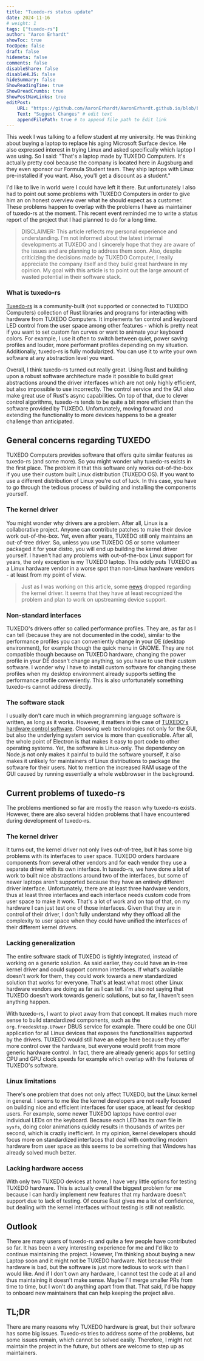 ```yaml
---
title: "Tuxedo-rs status update"
date: 2024-11-16
# weight: 1
tags: ["tuxedo-rs"]
author: "Aaron Erhardt"
showToc: true
TocOpen: false
draft: false
hidemeta: false
comments: false
disableShare: false
disableHLJS: false
hideSummary: false
ShowReadingTime: true
ShowBreadCrumbs: true
ShowPostNavLinks: true
editPost:
    URL: "https://github.com/AaronErhardt/AaronErhardt.github.io/blob/blog/content"
    Text: "Suggest Changes" # edit text
    appendFilePath: true # to append file path to Edit link
---
```


This week I was talking to a fellow student at my university.
He was thinking about buying a laptop to replace his aging Microsoft Surface device.
He also expressed interest in trying Linux and asked specifically which laptop I was using.
So I said: "That's a laptop made by TUXEDO Computers.
It's actually pretty cool because the company is located here in Augsburg
and they even sponsor our Formula Student team.
They ship laptops with Linux pre-installed if you want.
Also, you'll get a discount as a student."

I'd like to live in world were I could have left it there.
But unfortunately I also had to point out some problems with TUXEDO Computers in order to give him an on honest overview over what he should expect as a customer.
These problems happen to overlap with the problems I have as maintainer of tuxedo-rs at the moment.
This recent event reminded me to write a status report of the project that I had planned to do for a long time.

> DISCLAIMER: This article reflects my personal experience and understanding.
> I'm not informed about the latest internal developments at TUXEDO and I sincerely hope that they are aware of the issues and are planning to address them soon.
> Also, despite criticizing the decisions made by TUXEDO Computer, I really appreciate the company itself and they build great hardware in my opinion.
> My goal with this article is to point out the large amount of wasted potential in their software stack.

### What is tuxedo-rs

[Tuxedo-rs](https://github.com/AaronErhardt/tuxedo-rs) is a community-built (not supported or connected to TUXEDO Computers) collection of Rust libraries and programs for interacting with hardware from TUXEDO Computers. 
It implements fan control and keyboard LED control from the user space among other features -
which is pretty neat if you want to set custom fan curves or want to animate your keyboard colors.
For example, I use it often to switch between quiet, power saving profiles and louder, more performant profiles depending on my situation.
Additionally, tuxedo-rs is fully modularized.
You can use it to write your own software at any abstraction level you want.

Overall, I think tuxedo-rs turned out really great.
Using Rust and building upon a robust software architecture made it possible to build great abstractions around the driver interfaces which are not only highly efficient, but also impossible to use incorrectly.
The control service and the GUI also make great use of Rust's async capabilities.
On top of that, due to clever control algorithms, tuxedo-rs tends to be quite a bit more efficient than the software provided by TUXEDO.
Unfortunately, moving forward and extending the functionality to more devices happens to be a greater challenge than anticipated.

## General concerns regarding TUXEDO

TUXEDO Computers provides software that offers quite similar features as tuxedo-rs (and some more).
So you might wonder why tuxedo-rs exists in the first place.
The problem it that this software only works out-of-the-box if you use their custom built Linux distribution (TUXEDO OS).
If you want to use a different distribution of Linux you're out of luck.
In this case, you have to go through the tedious process of building and installing the components yourself.

### The kernel driver

You might wonder why drivers are a problem.
After all, Linux is a collaborative project.
Anyone can contribute patches to make their device work out-of-the-box.
Yet, even after years, TUXEDO still only maintains an out-of-tree driver.
So, unless you use TUXEDO OS or some volunteer packaged it for your distro, you will end up building the kernel driver yourself.
I haven't had any problems with out-of-the-box Linux support for years, the only exception is my TUXEDO laptop.
This oddly puts TUXEDO as a Linux hardware vendor in a worse spot than non-Linux hardware vendors - at least from my point of view.

> Just as I was working on this article, some [news](https://www.phoronix.com/news/TUXEDO-Drivers-Taint-Patches) dropped regarding the kernel driver.
> It seems that they have at least recognized the problem and plan to work on upstreaming device support.

### Non-standard interfaces

TUXEDO's drivers offer so called performance profiles.
They are, as far as I can tell (because they are not documented in the code), similar to the performance profiles you can conveniently change in your DE (desktop environment), for example though the quick menu in GNOME.
They are not compatible though because on TUXEDO hardware, changing the power profile in your DE doesn't change anything, so you have to use their custom software.
I wonder why I have to install custom software for changing these profiles when my desktop environment already supports setting the performance profile conveniently.
This is also unfortunately something tuxedo-rs cannot address directly.

### The software stack

I usually don't care much in which programming language software is written, as long as it works.
However, it matters in the case of [TUXEDO's hardware control software](https://github.com/tuxedocomputers/tuxedo-control-center).
Choosing web technologies not only for the GUI, but also the underlying system service is more than questionable.
After all, the whole point of Electron is that makes it easy to port code to other operating systems.
Yet, the software is Linux-only.
The dependency on Node.js not only makes it painful to build the software yourself, it also makes it unlikely for maintainers of Linux distributions to package the software for their users.
Not to mention the increased RAM usage of the GUI caused by running essentially a whole webbrowser in the background.

## Current problems of tuxedo-rs

The problems mentioned so far are mostly the reason why tuxedo-rs exists.
However, there are also several hidden problems that I have encountered during development of tuxedo-rs.

### The kernel driver

It turns out, the kernel driver not only lives out-of-tree, but it has some big problems with its interfaces to user space.
TUXEDO orders hardware components from several other vendors and for each vendor they use a separate driver with its own interface.
In tuxedo-rs, we have done a lot of work to built nice abstractions around two of the interfaces, but some of newer laptops aren't supported because they have an entirely different driver interface.
Unfortunately, there are at least three hardware vendors, thus at least three interfaces and each interface needs custom code from user space to make it work.
That's a lot of work and on top of that, on my hardware I can just test one of those interfaces.
Given that they are in control of their driver, I don't fully understand why they offload all the complexity to user space when they could have unified the interfaces of their different kernel drivers.

### Lacking generalization

The entire software stack of TUXEDO is tightly integrated, instead of working on a generic solution.
As said earlier, they could have an in-tree kernel driver and could support common interfaces.
If what's available doesn't work for them, they could work towards a new standardized solution that works for everyone.
That's at least what most other Linux hardware vendors are doing as far as I can tell.
I'm also not saying that TUXEDO doesn't work towards generic solutions, but so far, I haven't seen anything happen.

With tuxedo-rs, I want to pivot away from that concept.
It makes much more sense to build standardized components, such as the `org.freedesktop.UPower` DBUS service for example.
There could be one GUI application for all Linux devices that exposes the functionalities supported by the drivers.
TUXEDO would still have an edge here because they offer more control over the hardware, but everyone would profit from more generic hardware control.
In fact, there are already generic apps for setting CPU and GPU clock speeds for example which overlap with the features of TUXEDO's software.

### Linux limitations

There's one problem that does not only affect TUXEDO, but the Linux kernel in general.
I seems to me like the kernel developers are not really focused on building nice and efficient interfaces for user space, at least for desktop users.
For example, some newer TUXEDO laptops have control over individual LEDs on the keyboard.
Because each LED has its own file in `sysfs`, doing color animations quickly results in thousands of writes per second, which is crazily inefficient.
In my opinion, kernel developers should focus more on standardized interfaces that deal with controlling modern hardware from user space as this seems to be something that Windows has already solved much better.

### Lacking hardware access

With only two TUXEDO devices at home, I have very little options for testing TUXEDO hardware.
This is actually overall the biggest problem for me because I can hardly implement new features that my hardware doesn't support due to lack of testing.
Of course Rust gives me a lot of confidence, but dealing with the kernel interfaces without testing is still not realistic.

## Outlook

There are many users of tuxedo-rs and quite a few people have contributed so far.
It has been a very interesting experience for me and I'd like to continue maintaining the project.
However, I'm thinking about buying a new Laptop soon and it might not be TUXEDO hardware.
Not because their hardware is bad, but the software is just more tedious to work with than I would like.
And if I don't own any hardware, I cannot test the code at all and thus maintaining it doesn't make sense.
Maybe I'll merge smaller PRs from time to time, but I won't do anything apart from that.
That said, I'd be happy to onboard new maintainers that can help keeping the project alive.

## TL;DR

There are many reasons why TUXEDO hardware is great, but their software has some big issues.
Tuxedo-rs tries to address some of the problems, but some issues remain, which cannot be solved easily.
Therefore, I might not maintain the project in the future, but others are welcome to step up as maintainers.